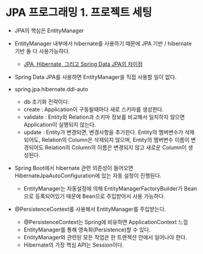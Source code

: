 # JPA 프로그래밍 1. 프로젝트 세팅

- JPA의 핵심은 EntityManager

- EntityManager 내부에서 hibernate를 사용하기 때문에 JPA 기반 / hibernate 기반 둘 다 사용가능하다. 

  - [JPA, Hibernate, 그리고 Spring Data JPA의 차이점](https://suhwan.dev/2019/02/24/jpa-vs-hibernate-vs-spring-data-jpa/)

- Spring Data JPA를 사용하면 EntityManager을 직접 사용할 일이 없다.

- spring.jpa.hibernate.ddl-auto
  - db 초기화 전략이다.
  - create : Application이 구동될때마다 새로 스키마를 생성한다.
  - validate : Entity와 Relation과 스키마 정보를 비교해서 일치하지 않으면 Application이 실행되지 않는다.
  - update : Entity가 변경되면, 변경사항을 추가한다. Entity의 멤버변수가 삭제되어도, Relation의 Column은 삭제되지 않으며, Entity의 멤버변수 이름이 변경되어도 Relation의 Column의 이름은 변경되지 않고 새로운 Column이 생성된다.

- Spring Boot에서 hibernate 관련 의존성이 들어오면 HibernateJpaAutoConfiguration에 있는 자동 설정이 진행된다.

  - EntityManager는 자동설정에 의해 EntityManagerFactoryBuilder가 Bean으로 등록되어있기 때문에 Bean으로 주입받아서 사용 가능하다.

- @PersistenceContext를 사용해서 EntityManager를 주입받는다. 

  - @PersistenceContext는 Spring에 비유하면 ApplicationContext 느낌
  - EntityManager를 통해 영속화(Persistence)할 수 있다.
  - EntityManager와 관련된 모든 작업은 한 트랜젝션 안에서 일어나야 한다.
  - Hibernate의 가장 핵심 API는 Session이다.





 



